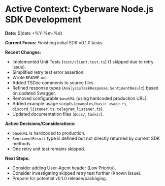 # Active Context: Cyberware Node.js SDK Development

**Date:** $(date +%Y-%m-%d)

**Current Focus:** Finishing initial SDK v0.1.0 tasks.

**Recent Changes:**

- Implemented Unit Tests (`test/client.test.ts`) (1 skipped due to retry issue).
- Simplified retry test error assertion.
- Wrote `README.md`.
- Added TSDoc comments to source files.
- Refined response types (`AnalysisTaskResponse`, `SentimentResult`) based on updated Swagger.
- Removed configurable `baseURL` (using hardcoded production URL).
- Added example usage scripts (`examples/basic_usage.ts`, `discord_listener.ts`, `telegram_listener.ts`).
- Updated documentation files (`docs/`, `tasks/`).

**Active Decisions/Considerations:**

- `baseURL` is hardcoded to production.
- `SentimentResult` type is defined but not directly returned by current SDK methods.
- One retry unit test remains skipped.

**Next Steps:**

- Consider adding User-Agent header (Low Priority).
- Consider investigating skipped retry test further (Known Issue).
- Prepare for potential v0.1.0 release/packaging.
